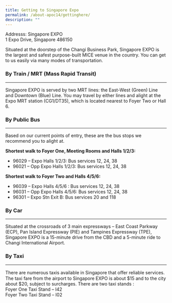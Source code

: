 ```yaml
---
title: Getting to Singapore Expo
permalink: /about-apoc14/gettinghere/
description: ""
---
```

Addresss: 
Singapore EXPO  
1 Expo Drive, Singapore 486150

Situated at the doorstep of the Changi Business Park, Singapore EXPO is the largest and safest purpose-built MICE venue in the country. You can get to us easily via many modes of transportation.

### By Train / MRT (Mass Rapid Transit)
------
Singapore EXPO is served by two MRT lines: the East-West (Green) Line and Downtown (Blue) Line. You may travel by either lines and alight at the Expo MRT station (CG1/DT35), which is located nearest to Foyer Two or Hall 6.

### By Public Bus
------
Based on our current points of entry, these are the bus stops we recommend you to alight at.

**Shortest walk to Foyer One, Meeting Rooms and Halls 1/2/3:**

*   96029 – Expo Halls 1/2/3: Bus services 12, 24, 38
*   96021 – Opp Expo Halls 1/2/3: Bus services 12, 24, 38

**Shortest walk to Foyer Two and Halls 4/5/6:**

*   96039 – Expo Halls 4/5/6 : Bus services 12, 24, 38
*   96031 – Opp Expo Halls 4/5/6: Bus services 12, 24, 38
*   96301 – Expo Stn Exit B: Bus services 20 and 118

### By Car
------

Situated at the crossroads of 3 main expressways – East Coast Parkway (ECP), Pan Island Expressway (PIE) and Tampines Expressway (TPE), Singapore EXPO is a 15-minute drive from the CBD and a 5-minute ride to Changi International Airport.

### By Taxi
-------

There are numerous taxis available in Singapore that oﬀer reliable services. The taxi fare from the airport to Singapore EXPO is about $15 and to the city about $20, subject to surcharges. There are two taxi stands :  
Foyer One Taxi Stand – I42  
Foyer Two Taxi Stand – I02